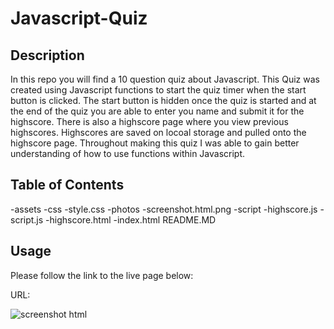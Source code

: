 # Javascript-Quiz

## Description

In this repo you will find a 10 question quiz about Javascript. This Quiz was created using Javascript functions to start the quiz timer when the start button is clicked. The start button is hidden once the quiz is started and at the end of the quiz you are able to enter you name and submit it for the highscore. There is also a highscore page where you view previous highscores. Highscores are saved on locoal storage and pulled onto the highscore page. Throughout making this quiz I was able to gain better understanding of how to use functions within Javascript. 

## Table of Contents 

-assets
    -css
        -style.css
    -photos
        -screenshot.html.png
    -script
        -highscore.js
        -script.js
-highscore.html
-index.html
README.MD


## Usage

Please follow the link to the live page below:

URL:


![screenshot html](https://user-images.githubusercontent.com/122697165/220510126-2a5d481f-1919-45e8-bc28-1f77107d0c39.png)
